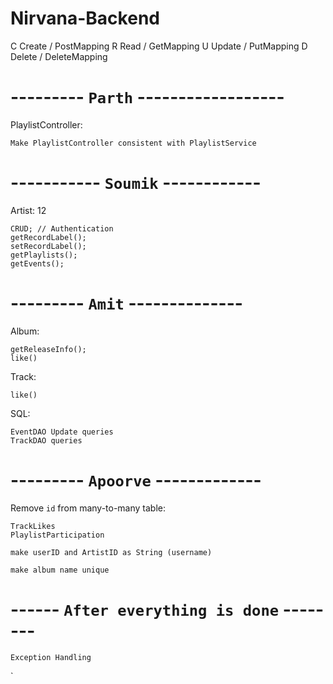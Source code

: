# Nirvana-Backend
C Create / PostMapping
R Read / GetMapping
U Update / PutMapping
D Delete / DeleteMapping

# --------- `Parth` ------------------
PlaylistController:
```
Make PlaylistController consistent with PlaylistService 
```


# ----------- `Soumik` ------------

Artist: 12

    CRUD; // Authentication
    getRecordLabel();
    setRecordLabel();
    getPlaylists();
    getEvents();

# --------- `Amit` --------------

Album:

    getReleaseInfo();
    like()

Track:

    like()
SQL:
```
EventDAO Update queries
TrackDAO queries
```


# --------- `Apoorve` -------------

Remove `id` from many-to-many table:
```
TrackLikes
PlaylistParticipation
```
```
make userID and ArtistID as String (username)

make album name unique
```

# ------ `After everything is done` --------
```
Exception Handling
```
`